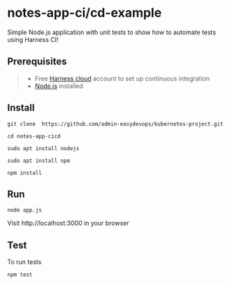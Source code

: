 # notes-app-ci/cd-example
Simple Node.js application with unit tests to show how to automate tests using Harness CI!

## Prerequisites
> - Free [Harness cloud](https://www.harness.io/products/continuous-integration?utm_source=internal&utm_medium=social&utm_campaign=devadvocacy&utm_content=pavan_notes_article&utm_term=get-started) account to set up continuous integration 
> - [Node.js](https://nodejs.org/en/download/) installed 

## Install
```
git clone  https://github.com/admin-easydevops/kubernetes-project.git
```
```
cd notes-app-cicd
```
```
sudo apt install nodejs

sudo apt install npm

```
```
npm install
```

## Run
```
node app.js
```
Visit http://localhost:3000 in your browser

## Test
To run tests
```
npm test
```
